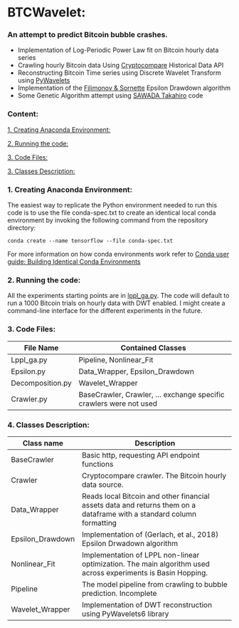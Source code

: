 # **BTCWavelet:**
### An attempt to predict Bitcoin bubble crashes.

* Implementation of Log-Periodic Power Law fit on Bitcoin hourly data series
* Crawling hourly Bitcoin data Using [Cryptocompare](https://min-api.cryptocompare.com/) Historical Data API
* Reconstructing Bitcoin Time series using Discrete Wavelet Transform using [PyWavelets](https://pywavelets.readthedocs.io/en/latest/#)
* Implementation of the [Filimonov & Sornette](https://arxiv.org/abs/1108.0099v3) Epsilon Drawdown algorithm
* Some Genetic Algorithm attempt using [SAWADA Takahiro](https://github.com/fanannan/LPPL) code

### Content:
[1. Creating Anaconda Environment:](#1) 

[2. Running the code:](#2) 

[3. Code Files:](#3)

[3. Classes Description:](#3)


### 1. Creating Anaconda Environment: <a  id="1"></a> 

The easiest way to replicate the Python environment needed to run this code is to use the file conda-spec.txt to create an identical local conda environment by invoking the following command from the repository directory:

```conda create --name tensorflow --file conda-spec.txt ```

For more information on how conda environments work refer to [Conda user guide: Building Identical Conda Environments](https://conda.io/docs/user-guide/tasks/manage-environments.html#building-identical-conda-environments) 

### 2. Running the code: <a  id="2"></a>  

All the experiments starting points are in [lppl_ga.py](../master/code/lppl_ga.py). The code will default to run a 1000 Bitcoin trials on hourly data with DWT enabled. I might create a command-line interface for the different experiments in the future. 

### 3. Code Files: <a  id="3"></a>

| File Name  |  Contained Classes |
|---|---|
|Lppl_ga.py|Pipeline, Nonlinear_Fit|
|Epsilon.py|Data_Wrapper, Epsilon_Drawdown|
|Decomposition.py|Wavelet_Wrapper|
|Crawler.py|BaseCrawler, Crawler, … exchange specific crawlers were not used|

### 4. Classes Description: <a  id="4"></a>
|Class name|Description|
|---|---|
| BaseCrawler  |  Basic http, requesting API endpoint functions |
|Crawler | Cryptocompare crawler. The Bitcoin hourly data source.  |
| Data_Wrapper  | Reads local Bitcoin and other financial assets data and returns them on a dataframe with a standard column formatting |
|  Epsilon_Drawdown  | Implementation of (Gerlach, et al., 2018) Epsilon Drwadown algorithm  |
| Nonlinear_Fit   | Implementation of LPPL non-linear optimization. The main algorithm used across experiments is Basin Hopping.|
| Pipeline   | The model pipeline from crawling to bubble prediction. Incomplete  |
| Wavelet_Wrapper   |  Implementation of DWT reconstruction using PyWavelets6 library |
